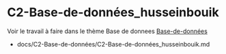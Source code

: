 
# C2-Base-de-données_husseinbouik


Voir le travail à faire dans le thème Base de donnees 
[Base-de-données](https://github.com/solicoders/evaluation/issues/6)


- docs/C2-Base-de-données/C2-Base-de-données_husseinbouik.md 
 
